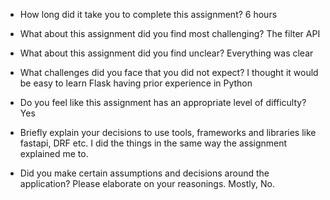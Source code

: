 - How long did it take you to complete this assignment?
  6 hours
  
- What about this assignment did you find most challenging?
  The filter API
  
- What about this assignment did you find unclear?
  Everything was clear
  
- What challenges did you face that you did not expect?
  I thought it would be easy to learn Flask having prior experience in Python
  
- Do you feel like this assignment has an appropriate level of difficulty?
  Yes
  
- Briefly explain your decisions to use tools, frameworks and libraries like fastapi, DRF etc.
  I did the things in the same way the assignment explained me to.
  
- Did you make certain assumptions and decisions around the application? Please elaborate on your reasonings.
  Mostly, No.
  

